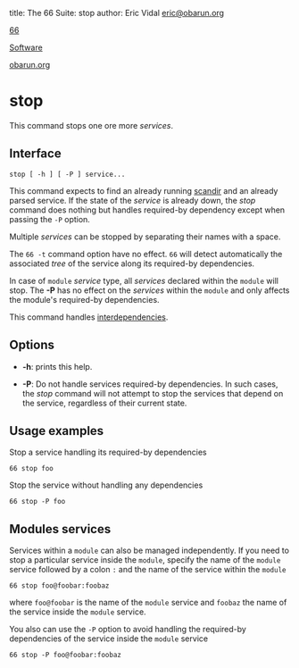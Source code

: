 title: The 66 Suite: stop
author: Eric Vidal <eric@obarun.org>

[66](index.html)

[Software](https://web.obarun.org/software)

[obarun.org](https://web.obarun.org)

# stop

This command stops one ore more *services*.

## Interface

```
stop [ -h ] [ -P ] service...
```

This command expects to find an already running [scandir](scandir.html) and an already parsed service. If the state of the *service* is already down, the *stop* command does nothing but handles required-by dependency except when passing the `-P` option.

Multiple *services* can be stopped by separating their names with a space.

The `66 -t` command option have no effect. `66` will detect automatically the associated *tree* of the service along its required-by dependencies.

In case of `module` *service* type, all *services* declared within the `module` will stop. The **-P** has no effect on the *services* within the `module` and only affects the module's required-by dependencies.

This command handles [interdependencies](66.html#handling-dependencies).

## Options

- **-h**: prints this help.

- **-P**: Do not handle services required-by dependencies. In such cases, the *stop* command will not attempt to stop the services that depend on the service, regardless of their current state.

## Usage examples

Stop a service handling its required-by dependencies

```
66 stop foo
```

Stop the service without handling any dependencies

```
66 stop -P foo
```

## Modules services

Services within a `module` can also be managed independently. If you need to stop a particular service inside the `module`, specify the name of the `module` service followed by a colon `:` and the name of the service within the `module`

```
66 stop foo@foobar:foobaz
```

where `foo@foobar` is the name of the `module` service and `foobaz` the name of the service inside the `module` service.

You also can use the `-P` option to avoid handling the required-by dependencies of the service inside the `module` service

```
66 stop -P foo@foobar:foobaz
```